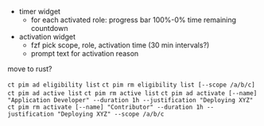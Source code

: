 - timer widget
    - for each activated role: progress bar 100%-0% time remaining countdown
- activation widget
    - fzf pick scope, role, activation time (30 min intervals?)
    - prompt text for activation reason


move to rust?

`ct pim ad eligibility list`
`ct pim rm eligibility list [--scope /a/b/c]`
`ct pim ad active list`
`ct pim rm active list`
`ct pim ad activate [--name] "Application Developer" --duration 1h --justification "Deploying XYZ"`
`ct pim rm activate [--name] "Contributor" --duration 1h --justification "Deploying XYZ" --scope /a/b/c`
